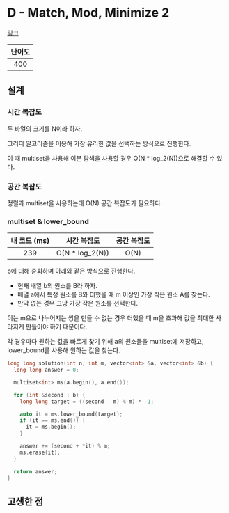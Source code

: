 # D - Match, Mod, Minimize 2

[링크](https://atcoder.jp/contests/abc416/tasks/abc416_d)

| 난이도 |
| :----: |
|  400   |

## 설계

### 시간 복잡도

두 바열의 크기를 N이라 하자.

그리디 알고리즘을 이용해 가장 유리한 값을 선택하는 방식으로 진행한다.

이 때 multiset을 사용해 이분 탐색을 사용할 경우 O(N \* log_2(N))으로 해결할 수 있다.

### 공간 복잡도

정렬과 multiset을 사용하는데 O(N) 공간 복잡도가 필요하다.

### multiset & lower_bound

| 내 코드 (ms) |   시간 복잡도    | 공간 복잡도 |
| :----------: | :--------------: | :---------: |
|     239      | O(N \* log_2(N)) |    O(N)     |

b에 대해 순회하며 아래와 같은 방식으로 진행한다.

- 현재 배열 b의 원소를 B라 하자.
- 배열 a에서 특정 원소를 B와 더했을 때 m 이상인 가장 작은 원소 A를 찾는다.
- 만약 없는 경우 그냥 가장 작은 원소를 선택한다.

이는 m으로 나누어지는 쌍을 만들 수 없는 경우 더했을 때 m을 초과해 값을 최대한 사라지게 만들어야 하기 때문이다.

각 경우마다 원하는 값을 빠르게 찾기 위해 a의 원소들을 multiset에 저장하고, lower_bound를 사용해 원하는 값을 찾는다.

```cpp
long long solution(int n, int m, vector<int> &a, vector<int> &b) {
  long long answer = 0;

  multiset<int> ms(a.begin(), a.end());

  for (int &second : b) {
    long long target = ((second - m) % m) * -1;

    auto it = ms.lower_bound(target);
    if (it == ms.end()) {
      it = ms.begin();
    }

    answer += (second + *it) % m;
    ms.erase(it);
  }

  return answer;
}
```

## 고생한 점
